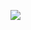 ![](https://www.lereboot.com:2443/4dcc875e14cde2552696638c326d3927685206c0/687474703a2f2f33312e6d656469612e74756d626c722e636f6d2f33653863373136633166396566373738363130316462623765373433666363362f74756d626c725f696e6c696e655f6e6934756177626b4272317431753767312e676966)
